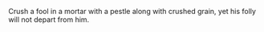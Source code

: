 Crush a fool in a mortar with a pestle along with crushed grain, yet his folly will not depart from him.
